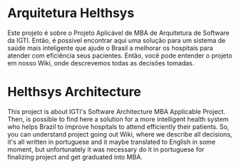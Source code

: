 # Arquitetura Helthsys

Este projeto é sobre o Projeto Aplicável de MBA de Arquitetura de Software da IGTI.
Então, é possível encontrar aqui uma solução para um sistema de saúde mais inteligente que ajude o Brasil a melhorar os hospitais para atender com eficiência seus pacientes.
Então, você pode entender o projeto em nosso Wiki, onde descrevemos todas as decisões tomadas.

# Helthsys Architecture

This project is about IGTI's Software Architecture MBA Applicable Project.
Then, is possible to find here a solution for a more intelligent health system who helps Brazil to improve hospitals to attend efficiently their patients.
So, you can understand project going out Wiki, where we describe all decisions, it's all written in portuguese and it maybe translated to English in some moment, but unfortunately it was necessary do it in portuguese for finalizing project and get graduated into MBA.

